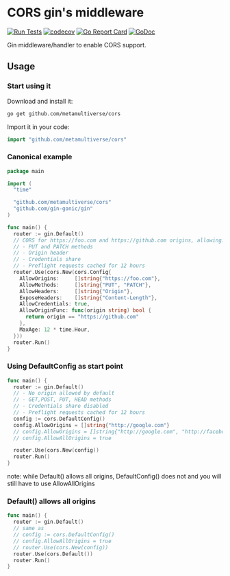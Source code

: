 # CORS gin's middleware

[![Run Tests](https://github.com/metamultiverse/cors/actions/workflows/go.yml/badge.svg)](https://github.com/metamultiverse/cors/actions/workflows/go.yml)
[![codecov](https://codecov.io/gh/gin-contrib/cors/branch/master/graph/badge.svg)](https://codecov.io/gh/gin-contrib/cors)
[![Go Report Card](https://goreportcard.com/badge/github.com/metamultiverse/cors)](https://goreportcard.com/report/github.com/metamultiverse/cors)
[![GoDoc](https://godoc.org/github.com/metamultiverse/cors?status.svg)](https://godoc.org/github.com/metamultiverse/cors)

Gin middleware/handler to enable CORS support.

## Usage

### Start using it

Download and install it:

```sh
go get github.com/metamultiverse/cors
```

Import it in your code:

```go
import "github.com/metamultiverse/cors"
```

### Canonical example

```go
package main

import (
  "time"

  "github.com/metamultiverse/cors"
  "github.com/gin-gonic/gin"
)

func main() {
  router := gin.Default()
  // CORS for https://foo.com and https://github.com origins, allowing:
  // - PUT and PATCH methods
  // - Origin header
  // - Credentials share
  // - Preflight requests cached for 12 hours
  router.Use(cors.New(cors.Config{
    AllowOrigins:     []string{"https://foo.com"},
    AllowMethods:     []string{"PUT", "PATCH"},
    AllowHeaders:     []string{"Origin"},
    ExposeHeaders:    []string{"Content-Length"},
    AllowCredentials: true,
    AllowOriginFunc: func(origin string) bool {
      return origin == "https://github.com"
    },
    MaxAge: 12 * time.Hour,
  }))
  router.Run()
}
```

### Using DefaultConfig as start point

```go
func main() {
  router := gin.Default()
  // - No origin allowed by default
  // - GET,POST, PUT, HEAD methods
  // - Credentials share disabled
  // - Preflight requests cached for 12 hours
  config := cors.DefaultConfig()
  config.AllowOrigins = []string{"http://google.com"}
  // config.AllowOrigins = []string{"http://google.com", "http://facebook.com"}
  // config.AllowAllOrigins = true

  router.Use(cors.New(config))
  router.Run()
}
```
note: while Default() allows all origins, DefaultConfig() does not and you will still have to use AllowAllOrigins

### Default() allows all origins

```go
func main() {
  router := gin.Default()
  // same as
  // config := cors.DefaultConfig()
  // config.AllowAllOrigins = true
  // router.Use(cors.New(config))
  router.Use(cors.Default())
  router.Run()
}
```
